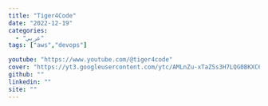 ```yaml
---
title: "Tiger4Code"
date: "2022-12-19"
categories:
  - "عربي"
tags: ["aws","devops"]

youtube: "https://www.youtube.com/@tiger4code"
cover: "https://yt3.googleusercontent.com/ytc/AMLnZu-xTaZSs3H7LQG0BKXC6OCapBWIK8hROqRIT0ll=s176-c-k-c0x00ffffff-no-rj"
github: ""
linkedin: ""
site: ""
---
```





